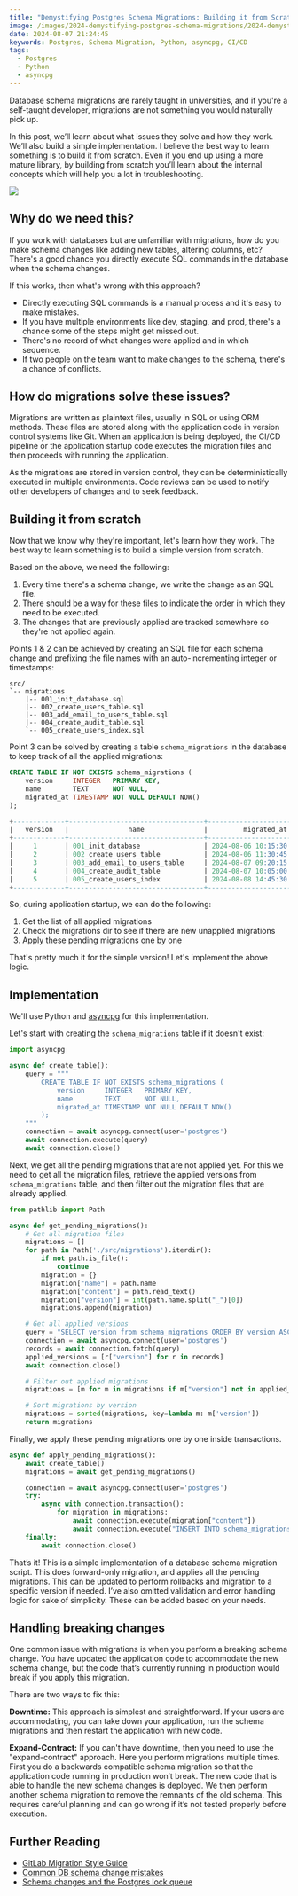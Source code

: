 ```yaml
---
title: "Demystifying Postgres Schema Migrations: Building it from Scratch"
image: /images/2024-demystifying-postgres-schema-migrations/2024-demystifying-postgres-schema-migrations.png
date: 2024-08-07 21:24:45
keywords: Postgres, Schema Migration, Python, asyncpg, CI/CD
tags:
  - Postgres
  - Python
  - asyncpg
---
```


Database schema migrations are rarely taught in universities, and if you're a self-taught developer, migrations are not something you would naturally pick up.

In this post, we’ll learn about what issues they solve and how they work. We’ll also build a simple implementation. I believe the best way to learn something is to build it from scratch. Even if you end up using a more mature library, by building from scratch you’ll learn about the internal concepts which will help you a lot in troubleshooting. 

![](/images/2024-demystifying-postgres-schema-migrations/2024-demystifying-postgres-schema-migrations-01.gif)

## Why do we need this?

If you work with databases but are unfamiliar with migrations, how do you make schema changes like adding new tables, altering columns, etc? There's a good chance you directly execute SQL commands in the database when the schema changes. 

If this works, then what's wrong with this approach? 
* Directly executing SQL commands is a manual process and it's easy to make mistakes. 
* If you have multiple environments like dev, staging, and prod, there's a chance some of the steps might get missed out.
* There's no record of what changes were applied and in which sequence.
* If two people on the team want to make changes to the schema, there's a chance of conflicts.

## How do migrations solve these issues?

Migrations are written as plaintext files, usually in SQL or using ORM methods. These files are stored along with the application code in version control systems like Git. When an application is being deployed, the CI/CD pipeline or the application startup code executes the migration files and then proceeds with running the application.

As the migrations are stored in version control, they can be deterministically executed in multiple environments. Code reviews can be used to notify other developers of changes and to seek feedback.

## Building it from scratch

Now that we know why they're important, let's learn how they work. The best way to learn something is to build a simple version from scratch. 

Based on the above, we need the following:
1. Every time there's a schema change, we write the change as an SQL file.
2. There should be a way for these files to indicate the order in which they need to be executed.
3. The changes that are previously applied are tracked somewhere so they're not applied again.

Points 1 & 2 can be achieved by creating an SQL file for each schema change and prefixing the file names with an auto-incrementing integer or timestamps:

```shell
src/
`-- migrations
    |-- 001_init_database.sql
    |-- 002_create_users_table.sql
    |-- 003_add_email_to_users_table.sql
    |-- 004_create_audit_table.sql
    `-- 005_create_users_index.sql
```

Point 3 can be solved by creating a table `schema_migrations` in the database to keep track of all the applied migrations:

```sql
CREATE TABLE IF NOT EXISTS schema_migrations (
    version     INTEGER   PRIMARY KEY,
    name        TEXT      NOT NULL,
    migrated_at TIMESTAMP NOT NULL DEFAULT NOW()
);
```

```sql
+-------------+----------------------------------+----------------------------+
|   version   |               name               |         migrated_at        |
+-------------+----------------------------------+----------------------------+
|     1       | 001_init_database                | 2024-08-06 10:15:30.123456 |
|     2       | 002_create_users_table           | 2024-08-06 11:30:45.789012 |
|     3       | 003_add_email_to_users_table     | 2024-08-07 09:20:15.456789 |
|     4       | 004_create_audit_table           | 2024-08-07 10:05:00.234567 |
|     5       | 005_create_users_index           | 2024-08-08 14:45:30.901234 |
+-------------+----------------------------------+----------------------------+
```

So, during application startup, we can do the following:
1. Get the list of all applied migrations
2. Check the migrations dir to see if there are new unapplied migrations
3. Apply these pending migrations one by one

That's pretty much it for the simple version! Let's implement the above logic.

## Implementation

We'll use Python and [asyncpg](https://magicstack.github.io/asyncpg/current/) for this implementation.

Let's start with creating the `schema_migrations` table if it doesn't exist:

```python
import asyncpg

async def create_table():
    query = """
        CREATE TABLE IF NOT EXISTS schema_migrations (
            version     INTEGER   PRIMARY KEY,
            name        TEXT      NOT NULL,
            migrated_at TIMESTAMP NOT NULL DEFAULT NOW()
        );
    """
    connection = await asyncpg.connect(user='postgres')
    await connection.execute(query)
    await connection.close()
```

Next, we get all the pending migrations that are not applied yet. For this we need to get all the migration files, retrieve the applied versions from `schema_migrations` table, and then filter out the migration files that are already applied.

```python
from pathlib import Path

async def get_pending_migrations():
    # Get all migration files
    migrations = []
    for path in Path('./src/migrations').iterdir():
        if not path.is_file():
            continue
        migration = {}
        migration["name"] = path.name
        migration["content"] = path.read_text()
        migration["version"] = int(path.name.split("_")[0])
        migrations.append(migration)

    # Get all applied versions
    query = "SELECT version from schema_migrations ORDER BY version ASC"
    connection = await asyncpg.connect(user='postgres')
    records = await connection.fetch(query)
    applied_versions = [r["version"] for r in records]
    await connection.close()

    # Filter out applied migrations
    migrations = [m for m in migrations if m["version"] not in applied_versions]

    # Sort migrations by version
    migrations = sorted(migrations, key=lambda m: m['version'])
    return migrations
```

Finally, we apply these pending migrations one by one inside transactions.

```python
async def apply_pending_migrations():
    await create_table()
    migrations = await get_pending_migrations()

    connection = await asyncpg.connect(user='postgres')
    try:
        async with connection.transaction():
            for migration in migrations:
                await connection.execute(migration["content"])
                await connection.execute("INSERT INTO schema_migrations (version, name) VALUES ($1, $2)", migration["version"], migration["name"])
    finally:
        await connection.close()
```

That’s it! This is a simple implementation of a database schema migration script. This does forward-only migration, and applies all the pending migrations. This can be updated to perform rollbacks and migration to a specific version if needed. I’ve also omitted validation and error handling logic for sake of simplicity. These can be added based on your needs. 

## Handling breaking changes
One common issue with migrations is when you perform a breaking schema change. You have updated the application code to accommodate the new schema change, but the code that’s currently running in production would break if you apply this migration. 

There are two ways to fix this:

**Downtime:** This approach is simplest and straightforward. If your users are accommodating, you can take down your application, run the schema migrations and then restart the application with new code.

**Expand-Contract:** If you can't have downtime, then you need to use the "expand-contract" approach. Here you perform migrations multiple times. First you do a backwards compatible schema migration so that the application code running in production won’t break. The new code that is able to handle the new schema changes is deployed. We then perform another schema migration to remove the remnants of the old schema. This requires careful planning and can go wrong if it’s not tested properly before execution.

## Further Reading
* [GitLab Migration Style Guide](https://docs.gitlab.com/ee/development/migration_style_guide.html)
* [Common DB schema change mistakes](https://postgres.ai/blog/20220525-common-db-schema-change-mistakes)
* [Schema changes and the Postgres lock queue](https://xata.io/blog/migrations-and-exclusive-locks)